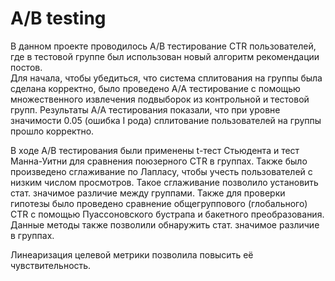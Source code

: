 # A/B testing 
В данном проекте проводилось A/B тестирование CTR пользователей, где в тестовой группе был использован новый алгоритм рекомендации постов.\
Для начала, чтобы убедиться, что система сплитования на группы была сделана корректно, было проведено A/A тестирование с помощью множественного извлечения подвыборок из контрольной и тестовой групп. Результаты A/A тестирования показали, что при уровне значимости 0.05 (ошибка I рода) сплитование пользователей на группы прошло корректно.

В ходе A/B тестирования были применены t-тест Стьюдента и тест Манна-Уитни для сравнения поюзерного CTR в группах. Также было произведено сглаживание по Лапласу, чтобы учесть пользователей с низким числом просмотров. Такое сглаживание позволило установить стат. значимое различие между группами. 
Также для проверки гипотезы было проведено сравнение общегруппового (глобального) CTR с помощью Пуассоновского бустрапа и бакетного преобразования. Данные методы также позволили обнаружить стат. значимое различие в группах.

Линеаризация целевой метрики позволила повысить её чувствительность.
